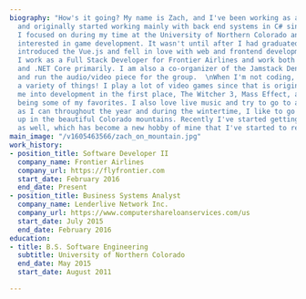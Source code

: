 ```yaml
---
biography: "How's it going? My name is Zach, and I've been working as a software developer
  and originally started working mainly with back end systems in C# since that what
  I focused on during my time at the University of Northern Colorado and was really
  interested in game development. It wasn't until after I had graduated that I was
  introduced the Vue.js and fell in love with web and frontend development. Currently,
  I work as a Full Stack Developer for Frontier Airlines and work both with Vue.js
  and .NET Core primarily. I am also a co-organizer of the Jamstack Denver Meetup
  and run the audio/video piece for the group.  \nWhen I'm not coding, I like to do
  a variety of things! I play a lot of video games since that is originally what got
  me into development in the first place, The Witcher 3, Mass Effect, and Nier: Automata
  being some of my favorites. I also love live music and try to go to as many shows
  as I can throughout the year and during the wintertime, I like to go snowboarding
  up in the beautiful Colorado mountains. Recently I've started getting into photography
  as well, which has become a new hobby of mine that I've started to really love."
main_image: "/v1605463566/zach_on_mountain.jpg"
work_history:
- position_title: Software Developer II
  company_name: Frontier Airlines
  company_url: https://flyfrontier.com
  start_date: February 2016
  end_date: Present
- position_title: Business Systems Analyst
  company_name: Lenderlive Network Inc.
  company_url: https://www.computershareloanservices.com/us
  start_date: July 2015
  end_date: February 2016
education:
- title: B.S. Software Engineering
  subtitle: University of Northern Colorado
  end_date: May 2015
  start_date: August 2011

---
```

